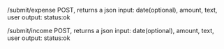 /submit/expense
 POST, returns a json
 input: date(optional), amount, text, user
 output: status:ok

/submit/income
 POST, returns a json
 input: date(optional), amount, text, user
 output: status:ok
